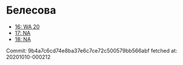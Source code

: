# Белесова
- [16: WA 20](16.md)
- [17: NA](17.md)
- [18: NA](18.md)

Commit: 9b4a7c6cd74e8ba37e6c7ce72c500579bb566abf
 fetched at: 20201010-000212
